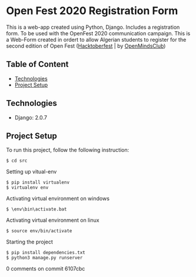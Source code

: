 # Open Fest 2020 Registration Form
This is a web-app created using Python, Django. Includes a registration form. To be used with the OpenFest 2020 communication campaign.	This is a Web-Form created in ordert to allow Algerian students to register for the second edition of Open Fest ([Hacktoberfest](https://hacktoberfest.digitalocean.com/) | by [OpenMindsClub](https://openmindsclub.net/))

## Table of Content
* [Technologies](#Technologies)
* [Project Setup](#Project-Setup)

## Technologies
* Django: 2.0.7

## Project Setup
To run this project, follow the following instruction:
```
$ cd src
```
Setting up vitual-env
```
$ pip install virtualenv
$ virtualenv env
```
Activating virtual environment on windows
```
$ \env\bin\activate.bat
```
Activating virtual environment on linux
```
$ source env/bin/activate
```
Starting the project
```
$ pip install dependencies.txt
$ python3 manage.py runserver
```

0 comments on commit 6107cbc
